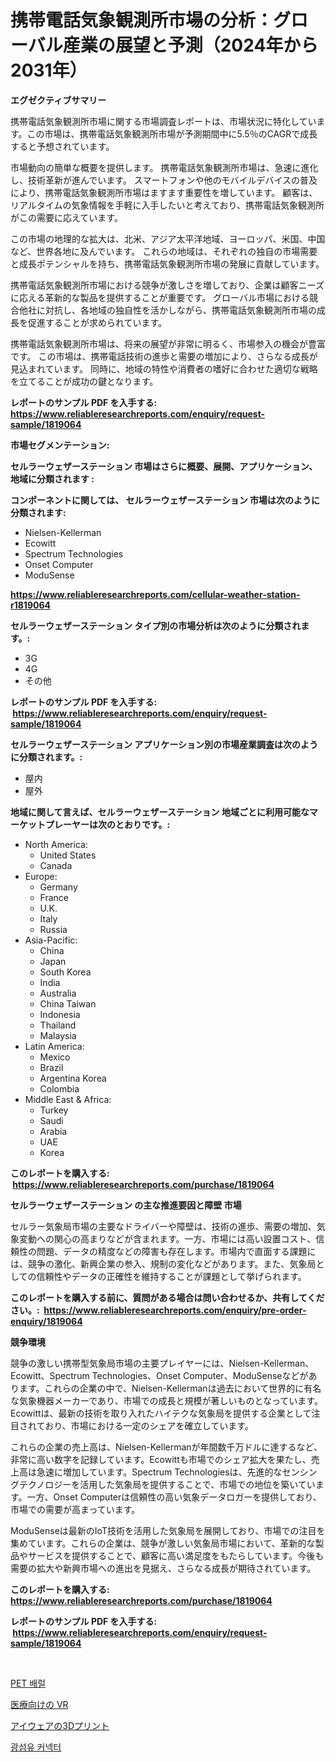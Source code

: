 <p><h1>携帯電話気象観測所市場の分析：グローバル産業の展望と予測（2024年から2031年）</h1></p><p><strong>エグゼクティブサマリー</strong></p>
<p><p>携帯電話気象観測所市場に関する市場調査レポートは、市場状況に特化しています。この市場は、携帯電話気象観測所市場が予測期間中に5.5％のCAGRで成長すると予想されています。</p><p>市場動向の簡単な概要を提供します。 携帯電話気象観測所市場は、急速に進化し、技術革新が進んでいます。 スマートフォンや他のモバイルデバイスの普及により、携帯電話気象観測所市場はますます重要性を増しています。 顧客は、リアルタイムの気象情報を手軽に入手したいと考えており、携帯電話気象観測所がこの需要に応えています。</p><p>この市場の地理的な拡大は、北米、アジア太平洋地域、ヨーロッパ、米国、中国など、世界各地に及んでいます。 これらの地域は、それぞれの独自の市場需要と成長ポテンシャルを持ち、携帯電話気象観測所市場の発展に貢献しています。</p><p>携帯電話気象観測所市場における競争が激しさを増しており、企業は顧客ニーズに応える革新的な製品を提供することが重要です。 グローバル市場における競合他社に対抗し、各地域の独自性を活かしながら、携帯電話気象観測所市場の成長を促進することが求められています。</p><p>携帯電話気象観測所市場は、将来の展望が非常に明るく、市場参入の機会が豊富です。 この市場は、携帯電話技術の進歩と需要の増加により、さらなる成長が見込まれています。 同時に、地域の特性や消費者の嗜好に合わせた適切な戦略を立てることが成功の鍵となります。</p></p>
<p><strong>レポートのサンプル PDF を入手する: <a href="https://www.reliableresearchreports.com/enquiry/request-sample/1819064">https://www.reliableresearchreports.com/enquiry/request-sample/1819064</a></strong></p>
<p><strong>市場セグメンテーション:</strong></p>
<p><strong> セルラーウェザーステーション 市場はさらに概要、展開、アプリケーション、地域に分類されます :</strong></p>
<p><strong>コンポーネントに関しては、 セルラーウェザーステーション 市場は次のように分類されます: &nbsp;</strong></p>
<p><ul><li>Nielsen-Kellerman</li><li>Ecowitt</li><li>Spectrum Technologies</li><li>Onset Computer</li><li>ModuSense</li></ul></p>
<p><strong><a href="https://www.reliableresearchreports.com/cellular-weather-station-r1819064">https://www.reliableresearchreports.com/cellular-weather-station-r1819064</a></strong></p>
<p><strong> セルラーウェザーステーション タイプ別の市場分析は次のように分類されます。:</strong></p>
<p><ul><li>3G</li><li>4G</li><li>その他</li></ul></p>
<p><strong>レポートのサンプル PDF を入手する: &nbsp;<a href="https://www.reliableresearchreports.com/enquiry/request-sample/1819064">https://www.reliableresearchreports.com/enquiry/request-sample/1819064</a></strong></p>
<p><strong> セルラーウェザーステーション アプリケーション別の市場産業調査は次のように分類されます。:</strong></p>
<p><ul><li>屋内</li><li>屋外</li></ul></p>
<p><strong>地域に関して言えば、セルラーウェザーステーション 地域ごとに利用可能なマーケットプレーヤーは次のとおりです。:</strong></p>
<p><ul>
    <li>
        North America:
        <ul>
            <li>United States</li>
            <li>Canada</li>
        </ul>
    </li>
    <li>
        Europe:
        <ul>
            <li>Germany</li>
            <li>France</li>
            <li>U.K.</li>
            <li>Italy</li>
            <li>Russia</li>
        </ul>
    </li>
    <li>
        Asia-Pacific:
        <ul>
            <li>China</li>
            <li>Japan</li>
            <li>South Korea</li>
            <li>India</li>
            <li>Australia</li>
            <li>China Taiwan</li>
            <li>Indonesia</li>
            <li>Thailand</li>
            <li>Malaysia</li>
        </ul>
    </li>
    <li>
        Latin America:
        <ul>
            <li>Mexico</li>
            <li>Brazil</li>
            <li>Argentina Korea</li>
            <li>Colombia</li>
        </ul>
    </li>
    <li>
        Middle East & Africa:
        <ul>
            <li>Turkey</li>
            <li>Saudi</li>
            <li>Arabia</li>
            <li>UAE</li>
            <li>Korea</li>
        </ul>
    </li>
    </ul></p>
<p><strong>このレポートを購入する: &nbsp;<a href="https://www.reliableresearchreports.com/purchase/1819064">https://www.reliableresearchreports.com/purchase/1819064</a></strong></p>
<p><strong>セルラーウェザーステーション の主な推進要因と障壁 市場</strong></p>
<p><p>セルラー気象局市場の主要なドライバーや障壁は、技術の進歩、需要の増加、気象変動への関心の高まりなどが含まれます。一方、市場には高い設置コスト、信頼性の問題、データの精度などの障害も存在します。市場内で直面する課題には、競争の激化、新興企業の参入、規制の変化などがあります。また、気象局としての信頼性やデータの正確性を維持することが課題として挙げられます。</p></p>
<p><strong>このレポートを購入する前に、質問がある場合は問い合わせるか、共有してください。:&nbsp; <a href="https://www.reliableresearchreports.com/enquiry/pre-order-enquiry/1819064">https://www.reliableresearchreports.com/enquiry/pre-order-enquiry/1819064</a></strong></p>
<p><strong>競争環境</strong></p>
<p><p>競争の激しい携帯型気象局市場の主要プレイヤーには、Nielsen-Kellerman、Ecowitt、Spectrum Technologies、Onset Computer、ModuSenseなどがあります。これらの企業の中で、Nielsen-Kellermanは過去において世界的に有名な気象機器メーカーであり、市場での成長と規模が著しいものとなっています。Ecowittは、最新の技術を取り入れたハイテクな気象局を提供する企業として注目されており、市場における一定のシェアを確立しています。</p><p>これらの企業の売上高は、Nielsen-Kellermanが年間数千万ドルに達するなど、非常に高い数字を記録しています。Ecowittも市場でのシェア拡大を果たし、売上高は急速に増加しています。Spectrum Technologiesは、先進的なセンシングテクノロジーを活用した気象局を提供することで、市場での地位を築いています。一方、Onset Computerは信頼性の高い気象データロガーを提供しており、市場での需要が高まっています。</p><p>ModuSenseは最新のIoT技術を活用した気象局を展開しており、市場での注目を集めています。これらの企業は、競争が激しい気象局市場において、革新的な製品やサービスを提供することで、顧客に高い満足度をもたらしています。今後も需要の拡大や新興市場への進出を見据え、さらなる成長が期待されています。</p></p>
<p><strong>このレポートを購入する: &nbsp; <a href="https://www.reliableresearchreports.com/purchase/1819064">https://www.reliableresearchreports.com/purchase/1819064</a></strong></p>
<p><strong>レポートのサンプル PDF を入手する: &nbsp;<a href="https://www.reliableresearchreports.com/enquiry/request-sample/1819064">https://www.reliableresearchreports.com/enquiry/request-sample/1819064</a></strong><strong></strong></p>
<p>&nbsp;</p>
<p><p><a href="https://medium.com/@tedbernhard1944/pet-%EB%B0%B0%EB%9F%B4-%EC%8B%9C%EC%9E%A5%EC%9D%80-%EC%8B%9C%EC%9E%A5-%EC%A0%90%EC%9C%A0%EC%9C%A8-%EC%8B%9C%EC%9E%A5-%EB%8F%99%ED%96%A5-%EB%B0%8F-%EC%8B%9C%EC%9E%A5-%EC%84%B1%EC%9E%A5%EC%97%90-%EB%8C%80%ED%95%9C-%EC%A0%95%EB%B3%B4%EB%A5%BC-%EC%A0%9C%EA%B3%B5%ED%95%A9%EB%8B%88%EB%8B%A4-40caa85b3991">PET 배럴</a></p><p><a href="https://medium.com/@jimmieraun892023/vr%E3%83%A1%E3%83%87%E3%82%A3%E3%82%AB%E3%83%AB%E5%B8%82%E5%A0%B4-%E7%AB%B6%E4%BA%89%E5%88%86%E6%9E%90-%E5%B8%82%E5%A0%B4%E5%8B%95%E5%90%91-2031%E5%B9%B4%E3%81%BE%E3%81%A7%E3%81%AE%E4%BA%88%E6%B8%AC-6c43fb3e63e3">医療向けの VR</a></p><p><a href="https://medium.com/@tigerprawn1996/3d%E3%83%97%E3%83%AA%E3%83%B3%E3%83%88%E6%8A%80%E8%A1%93%E3%82%92%E7%94%A8%E3%81%84%E3%81%9F%E3%82%A2%E3%82%A4%E3%82%A6%E3%82%A7%E3%82%A2%E5%B8%82%E5%A0%B4%E3%81%AE%E3%82%B7%E3%82%A7%E3%82%A2%E5%A4%89%E5%8C%96%E3%81%A8%E5%B8%82%E5%A0%B4%E6%88%90%E9%95%B7%E3%83%88%E3%83%AC%E3%83%B3%E3%83%892024%E5%B9%B4%E3%81%8B%E3%82%892031%E5%B9%B4%E3%81%BE%E3%81%A7-df1f47beec8d">アイウェアの3Dプリント</a></p><p><a href="https://medium.com/@antosuigrtley99783676/%EA%B4%91%EC%84%AC%EC%9C%A0-%EC%BB%A4%EB%84%A5%ED%84%B0-%EC%8B%9C%EC%9E%A5-%EC%9D%B8%EC%82%AC%EC%9D%B4%ED%8A%B8-%EC%8B%9C%EC%9E%A5-%EB%8F%99%ED%96%A5-%EC%84%B1%EC%9E%A5-%EC%98%88%EC%83%81%EB%90%98%EB%8A%94-2024%EB%85%84%EB%B6%80%ED%84%B0-2031%EB%85%84%EA%B9%8C%EC%A7%80%EC%9D%98-%EC%A0%84%EB%A7%9D-b595e03b8916">광섬유 커넥터</a></p></p>